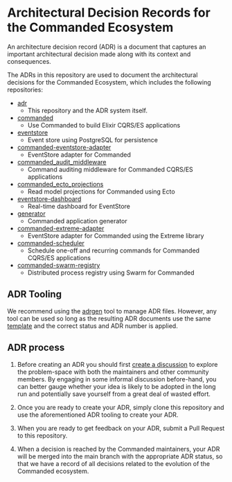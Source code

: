 # Architectural Decision Records for the Commanded Ecosystem

An architecture decision record (ADR) is a document that captures an important
architectural decision made along with its context and consequences.

The ADRs in this repository are used to document the architectural decisions
for the Commanded Ecosystem, which includes the following repositories:

* [adr](https://github.com/commanded/adr)
  * This repository and the ADR system itself.
* [commanded](https://github.com/commanded/commanded)
  * Use Commanded to build Elixir CQRS/ES applications
* [eventstore](https://github.com/commanded/eventstore)
  * Event store using PostgreSQL for persistence
* [commanded-eventstore-adapter](https://github.com/commanded/commanded-eventstore-adapter)
  * EventStore adapter for Commanded
* [commanded_audit_middleware](https://github.com/commanded/commanded_audit_middleware)
  * Command auditing middleware for Commanded CQRS/ES applications
* [commanded_ecto_projections](https://github.com/commanded/commanded_ecto_projections)
  * Read model projections for Commanded using Ecto
* [eventstore-dashboard](https://github.com/commanded/eventstore-dashboard)
  * Real-time dashboard for EventStore
* [generator](https://github.com/commanded/generator)
  * Commanded application generator
* [commanded-extreme-adapter](https://github.com/commanded/commanded-extreme-adapter)
  * EventStore adapter for Commanded using the Extreme library
* [commanded-scheduler](https://github.com/commanded/commanded-scheduler)
  * Schedule one-off and recurring commands for Commanded CQRS/ES applications
* [commanded-swarm-registry](https://github.com/commanded/commanded-swarm-registry)
  * Distributed process registry using Swarm for Commanded

## ADR Tooling

We recommend using the [adrgen](https://github.com/asiermarques/adrgen) tool to
manage ADR files. However, any tool can be used so long as the resulting ADR
documents use the same [template](./adr_template.md) and the correct status and
ADR number is applied.

## ADR process

1. Before creating an ADR you should first [create a
  discussion](https://github.com/commanded/adr/discussions/new?category=ideas)
  to explore the problem-space with both the maintainers and other community
  members. By engaging in some informal discussion before-hand, you can better
  gauge whether your idea is likely to be adopted in the long run and potentially
  save yourself from a great deal of wasted effort.

2. Once you are ready to create your ADR, simply clone this repository and use
   the aforementioned ADR tooling to create your ADR.

3. When you are ready to get feedback on your ADR, submit a Pull Request to
   this repository.

4. When a decision is reached by the Commanded maintainers, your ADR will be
   merged into the main branch with the appropriate ADR status, so that we have
   a record of all decisions related to the evolution of the Commanded ecosystem.
